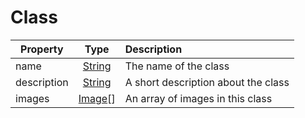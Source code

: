# Class

| Property      | Type                      | Description                                                      |
| ------------- |:-------------------------:| :----------------------------------------------------------------|
| name          | [String](String.md)       | The name of the class                                            |
| description   | [String](String.md)       | A short description about the class                              |
| images        | [Image](Image.md)[]       | An array of images in this class                                 |
